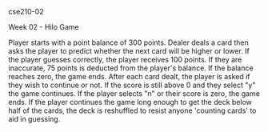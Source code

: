 cse210-02

Week 02 - Hilo Game

Player starts with a point balance of 300 points.
Dealer deals a card then asks the player to predict
whether the next card will be higher or lower. If 
the player guesses correctly, the player receives 100
points. If they are inaccurate, 75 points is deducted
from the player's balance. If the balance reaches zero,
the game ends. After each card dealt, the player is asked
if they wish to continue or not. If the score is still
above 0 and they select "y" the game continues. If the
player selects "n" or their score is zero, the game ends.
If the player continues the game long enough to get the deck 
below half of the cards, the deck is reshuffled to resist 
anyone 'counting cards' to aid in guessing.